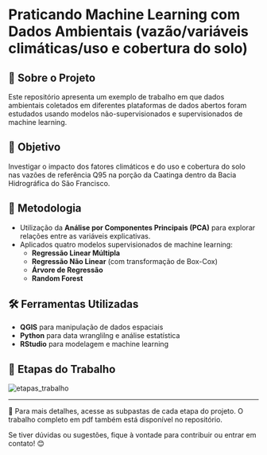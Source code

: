 # Praticando Machine Learning com Dados Ambientais (vazão/variáveis climáticas/uso e cobertura do solo)

## 📌 Sobre o Projeto
Este repositório apresenta um exemplo de trabalho em que dados ambientais coletados em diferentes plataformas de dados abertos foram estudados usando modelos não-supervisionados e supervisionados de machine learning.

## 🎯 Objetivo
Investigar o impacto dos fatores climáticos e do uso e cobertura do solo nas vazões de referência Q95 na porção da Caatinga dentro da Bacia Hidrográfica do São Francisco.

## 🔬 Metodologia
- Utilização da **Análise por Componentes Principais (PCA)** para explorar relações entre as variáveis explicativas.
- Aplicados quatro modelos supervisionados de machine learning:
  - **Regressão Linear Múltipla**
  - **Regressão Não Linear** (com transformação de Box-Cox)
  - **Árvore de Regressão**
  - **Random Forest**

## 🛠️ Ferramentas Utilizadas
- **QGIS** para manipulação de dados espaciais
- **Python** para data wranglilng e análise estatística 
- **RStudio** para modelagem e machine learning

## 🔄 Etapas do Trabalho
![etapas_trabalho](https://github.com/user-attachments/assets/3f7e9fa6-23dd-41ae-a4ea-a7d4a16cf859)

---
📂 Para mais detalhes, acesse as subpastas de cada etapa do projeto.
O trabalho completo em pdf também está disponível no repositório.

Se tiver dúvidas ou sugestões, fique à vontade para contribuir ou entrar em contato! 😊


